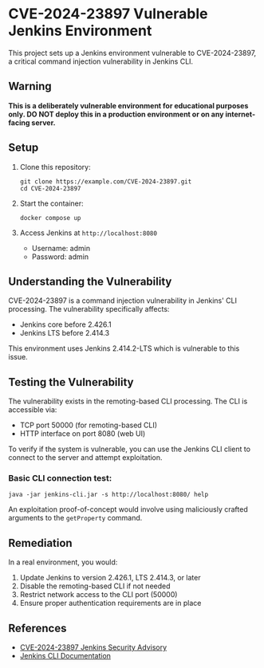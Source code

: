 # CVE-2024-23897 Vulnerable Jenkins Environment

This project sets up a Jenkins environment vulnerable to CVE-2024-23897, a critical command injection vulnerability in Jenkins CLI.

## Warning

**This is a deliberately vulnerable environment for educational purposes only. DO NOT deploy this in a production environment or on any internet-facing server.**

## Setup

1. Clone this repository:
   ```
   git clone https://example.com/CVE-2024-23897.git
   cd CVE-2024-23897
   ```

2. Start the container:
   ```
   docker compose up
   ```

3. Access Jenkins at `http://localhost:8080`
   - Username: admin
   - Password: admin

## Understanding the Vulnerability

CVE-2024-23897 is a command injection vulnerability in Jenkins' CLI processing. The vulnerability specifically affects:

- Jenkins core before 2.426.1
- Jenkins LTS before 2.414.3

This environment uses Jenkins 2.414.2-LTS which is vulnerable to this issue.

## Testing the Vulnerability

The vulnerability exists in the remoting-based CLI processing. The CLI is accessible via:
- TCP port 50000 (for remoting-based CLI)
- HTTP interface on port 8080 (web UI)

To verify if the system is vulnerable, you can use the Jenkins CLI client to connect to the server and attempt exploitation.

### Basic CLI connection test:

```
java -jar jenkins-cli.jar -s http://localhost:8080/ help
```

An exploitation proof-of-concept would involve using maliciously crafted arguments to the `getProperty` command.

## Remediation

In a real environment, you would:
1. Update Jenkins to version 2.426.1, LTS 2.414.3, or later
2. Disable the remoting-based CLI if not needed
3. Restrict network access to the CLI port (50000)
4. Ensure proper authentication requirements are in place

## References

- [CVE-2024-23897 Jenkins Security Advisory](https://www.jenkins.io/security/advisory/2024-01-24/)
- [Jenkins CLI Documentation](https://www.jenkins.io/doc/book/managing/cli/)